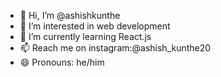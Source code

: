 - 👋 Hi, I’m @ashishkunthe
- 👀 I’m interested in web development
- 🌱 I’m currently learning React.js
- 📫 Reach me on instagram:@ashish_kunthe20
- 😄 Pronouns: he/him
